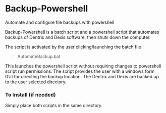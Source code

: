 # Backup-Powershell
Automate and configure file backups with powershell

Backup-Powershell is a batch script and a powershell script that automates backups of Dentrix and Dexis software, then shuts down the computer.

The script is activated by the user clicking/launching the batch file
> AutomateBackup.bat

This launches the powershell script without requiring changes to powershell script run permissions. The script provides the user with a windows form GUI for directing the backup location. The Dentrix and Dexis are backed up to the user selected directory.

### To Install (if needed)
Simply place both scripts in the same directory.






